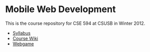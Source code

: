 # Mobile Web Development

This is the course repository for CSE 594 at CSUSB in Winter 2012.

- [Syllabus](http://csusbdt.github.com/594)
- [Course Wiki](https://github.com/csusbdt/594/wiki)
- [Webgame](https://github.com/csusbdt/webgame)
